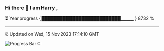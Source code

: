 ### Hi there 👋 I am Harry , 

⏳ Year progress { ██████████████████████████▁▁▁▁ } 87.32 %

---

⏰ Updated on Wed, 15 Nov 2023 17:14:10 GMT

![Progress Bar CI](https://github.com/duykhang68/duykhang68/workflows/Progress%20Bar%20CI/badge.svg)
